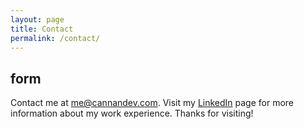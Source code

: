 ```yaml
---
layout: page
title: Contact
permalink: /contact/
---
```

## form

Contact me at <me@cannandev.com>. Visit my [LinkedIn](https://linkedin.com/in/ClaireAnnan) page for more information about my work experience. Thanks for visiting!
